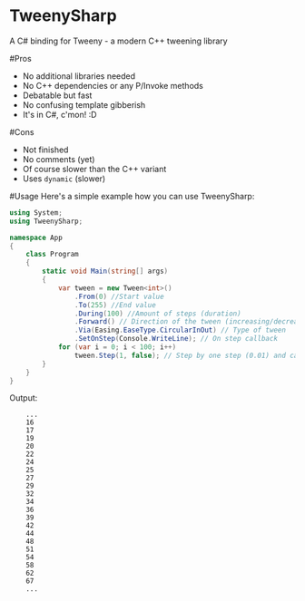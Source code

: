 # TweenySharp
A C# binding for Tweeny - a modern C++ tweening library

#Pros
- No additional libraries needed
- No C++ dependencies or any P/Invoke methods
- Debatable but fast
- No confusing template gibberish
- It's in C#, c'mon! :D

#Cons
- Not finished
- No comments (yet)
- Of course slower than the C++ variant
- Uses `dynamic` (slower)

#Usage
Here's a simple example how you can use TweenySharp:
```csharp
using System;
using TweenySharp;

namespace App
{
    class Program
    {
        static void Main(string[] args)
        {
            var tween = new Tween<int>()
                .From(0) //Start value
                .To(255) //End value
                .During(100) //Amount of steps (duration)
                .Forward() // Direction of the tween (increasing/decreasing)
                .Via(Easing.EaseType.CircularInOut) // Type of tween
                .SetOnStep(Console.WriteLine); // On step callback
            for (var i = 0; i < 100; i++)
                tween.Step(1, false); // Step by one step (0.01) and call the callback
        }
    }
}
```
Output:
```
    ...
    16
    17
    19
    20
    22
    24
    25
    27
    29
    32
    34
    36
    39
    42
    44
    48
    51
    54
    58
    62
    67
    ...
```
